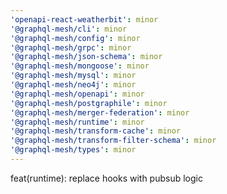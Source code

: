 ```yaml
---
'openapi-react-weatherbit': minor
'@graphql-mesh/cli': minor
'@graphql-mesh/config': minor
'@graphql-mesh/grpc': minor
'@graphql-mesh/json-schema': minor
'@graphql-mesh/mongoose': minor
'@graphql-mesh/mysql': minor
'@graphql-mesh/neo4j': minor
'@graphql-mesh/openapi': minor
'@graphql-mesh/postgraphile': minor
'@graphql-mesh/merger-federation': minor
'@graphql-mesh/runtime': minor
'@graphql-mesh/transform-cache': minor
'@graphql-mesh/transform-filter-schema': minor
'@graphql-mesh/types': minor
---
```


feat(runtime): replace hooks with pubsub logic

